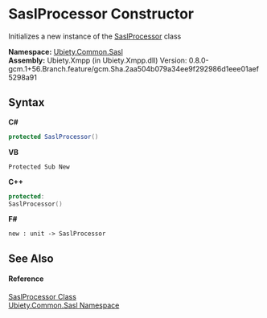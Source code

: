 # SaslProcessor Constructor 
 

Initializes a new instance of the <a href="404d8bfd-4c20-8577-d111-2d3d0e27f300">SaslProcessor</a> class

**Namespace:**&nbsp;<a href="cd4c5a69-1ab4-14a6-950f-4a758c4f8386">Ubiety.Common.Sasl</a><br />**Assembly:**&nbsp;Ubiety.Xmpp (in Ubiety.Xmpp.dll) Version: 0.8.0-gcm.1+56.Branch.feature/gcm.Sha.2aa504b079a34ee9f292986d1eee01aef5298a91

## Syntax

**C#**<br />
``` C#
protected SaslProcessor()
```

**VB**<br />
``` VB
Protected Sub New
```

**C++**<br />
``` C++
protected:
SaslProcessor()
```

**F#**<br />
``` F#
new : unit -> SaslProcessor
```


## See Also


#### Reference
<a href="404d8bfd-4c20-8577-d111-2d3d0e27f300">SaslProcessor Class</a><br /><a href="cd4c5a69-1ab4-14a6-950f-4a758c4f8386">Ubiety.Common.Sasl Namespace</a><br />